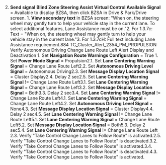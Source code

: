 2. **Send signal** **Blind Zone Steering Assist Virtual Control Available Signal** = Available to display BZSA, then click BZSA in Drive & Park/Drive screen. 1. **View secondary text** in BZSA screen: "When on, the steering wheel may gently turn to help your vehicle stay in the current lane. To select additional features, Lane Assistance must be on."2. For 1.3.7c: Text = "When on, the steering wheel may gently turn to help your vehicle stay in the current lane."3. For 1.3.7cH: Full text including Lane Assistance requirement.884 TC_Cluster_Alert_2354_PM_PROPULSION Verify Autonomous Driving Change Lane Route Left Alert Display and Deactivation 1. Set **Navigation Route Warnings Configuration** = True 1. Set **Power Mode Signal** = Propulsion2.1. Set **Lane Centering Warning Signal** = Change Lane Route Left2.2. Set **Autonomous Driving Level Signal** = Autonomous Driving2.3. Set **Message Display Location Signal** = Cluster Display2.4. Delay 2 sec2.5. Set **Lane Centering Warning Signal** != Change Lane Route Left3.1. Set **Lane Centering Warning Signal** = Change Lane Route Left3.2. Set **Message Display Location Signal** = Both3.3. Delay 2 sec3.4. Set **Lane Centering Warning Signal** != Change Lane Route Left4.1. Set **Lane Centering Warning Signal** = Change Lane Route Left4.2. Set **Autonomous Driving Level Signal** = None4.3. Set **Message Display Location Signal** = Cluster Display4.4. Delay 2 sec4.5. Set **Lane Centering Warning Signal** != Change Lane Route Left5.1. Set **Lane Centering Warning Signal** = Change Lane Route Left5.2. Set **Message Display Location Signal** = Both5.3. Delay 2 sec5.4. Set **Lane Centering Warning Signal** != Change Lane Route Left 2.3. Verify "Take Control Change Lanes to Follow Route" is activated.2.5. Verify "Take Control Change Lanes to Follow Route" is deactivated.3.2. Verify "Take Control Change Lanes to Follow Route" is activated.3.4. Verify "Take Control Change Lanes to Follow Route" is deactivated.4.3. Verify "Take Control Change Lanes to Follow Route" is activated.